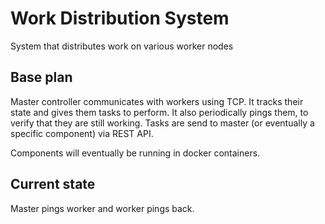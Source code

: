 # Work Distribution System
System that distributes work on various worker nodes

## Base plan
Master controller communicates with workers using TCP. It tracks their state and gives them tasks to perform. It also periodically pings them, to verify that they are still working.
Tasks are send to master (or eventually a specific component) via REST API. 

Components will eventually be running in docker containers.

## Current state
Master pings worker and worker pings back.
